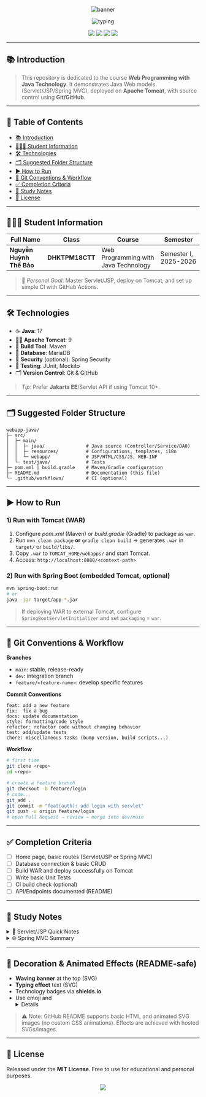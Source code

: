<!-- Animated Banner -->
<p align="center">
  <img src="https://capsule-render.vercel.app/api?type=waving&height=160&color=0:00b4db,100:0083b0&text=Web%20Programming%20with%20Java%20Technology&fontSize=28&fontAlignY=30&desc=Nguy%E1%BB%85n%20Hu%E1%BB%B3nh%20Th%E1%BA%BF%20B%E1%BA%A3o%20%E2%80%A2%20Class%20DHKTPM18CTT&descAlignY=55&descAlign=50" alt="banner"/>
</p>

<p align="center">
  <img src="https://readme-typing-svg.demolab.com?font=Fira+Code&pause=1100&center=true&vCenter=true&width=840&lines=Welcome+to+the+Web+Programming+with+Java+Technology+Repository!;Student%3A+Nguy%E1%BB%85n+Hu%E1%BB%B3nh+Th%E1%BA%BF+B%E1%BA%A3o+%7C+Class%3A+DHKTPM18CTT;Language%3A+Java+%7C+App+Server%3A+Apache+Tomcat+%7C+VCS%3A+GitHub" alt="typing"/>
</p>

<p align="center">
  <a href="#-technologies"><img src="https://img.shields.io/badge/Java-17+-f89820?style=for-the-badge&logo=java&logoColor=white"/></a>
  <a href="#-technologies"><img src="https://img.shields.io/badge/Tomcat-9-F8DC75?style=for-the-badge&logo=apachetomcat&logoColor=black"/></a>
  <a href="#-git-workflow"><img src="https://img.shields.io/badge/GitHub-Repo-181717?style=for-the-badge&logo=github"/></a>
  <a href="#-how-to-run"><img src="https://img.shields.io/badge/Build-Maven%20-007396?style=for-the-badge&logo=apachemaven"/></a>
</p>

---

## 📚 Introduction
> This repository is dedicated to the course **Web Programming with Java Technology**. It demonstrates Java Web models (Servlet/JSP/Spring MVC), deployed on **Apache Tomcat**, with source control using **Git/GitHub**.

---

## 🧭 Table of Contents
- [📚 Introduction](#-introduction)
- [👨🏻‍🎓 Student Information](#-student-information)
- [🛠️ Technologies](#-technologies)
- [🗂️ Suggested Folder Structure](#️-suggested-folder-structure)
- [▶️ How to Run](#️-how-to-run)
- [🌿 Git Conventions & Workflow](#-git-conventions--workflow)
- [✅ Completion Criteria](#-completion-criteria)
- [📌 Study Notes](#-study-notes)
- [📄 License](#-license)

---

## 👨🏻‍🎓 Student Information
<p align="center">

| Full Name | Class | Course | Semester |
|---|---|---|---|
| **Nguyễn Huỳnh Thế Bảo** | **DHKTPM18CTT** | Web Programming with Java Technology | Semester I, 2025-2026 |

</p>

> 🎯 _Personal Goal_: Master Servlet/JSP, deploy on Tomcat, and set up simple CI with GitHub Actions.

---

## 🛠️ Technologies
- ☕ **Java**: 17
- 🐱‍👤 **Apache Tomcat**: 9
- 🧰 **Build Tool**: Maven
- 💾 **Database**: MariaDB
- 🔐 **Security** (optional): Spring Security
- 🧪 **Testing**: JUnit, Mockito
- 🗂️ **Version Control**: Git & GitHub

> _Tip_: Prefer **Jakarta EE**/Servlet API if using Tomcat 10+.

---

## 🗂️ Suggested Folder Structure
```
webapp-java/
├─ src/
│  ├─ main/
│  │  ├─ java/               # Java source (Controller/Service/DAO)
│  │  ├─ resources/          # Configurations, templates, i18n
│  │  └─ webapp/             # JSP/HTML/CSS/JS, WEB-INF
│  └─ test/java/             # Tests
├─ pom.xml | build.gradle    # Maven/Gradle configuration
├─ README.md                 # Documentation (this file)
└─ .github/workflows/        # CI (optional)
```

---

## ▶️ How to Run
### 1) Run with **Tomcat** (WAR)
1. Configure _pom.xml_ (Maven) or _build.gradle_ (Gradle) to package as `war`.
2. Run `mvn clean package` **or** `gradle clean build` → generates `.war` in `target/` or `build/libs/`.
3. Copy `.war` to `TOMCAT_HOME/webapps/` and start Tomcat.
4. Access: `http://localhost:8080/<context-path>`

### 2) Run with **Spring Boot** (embedded Tomcat, optional)
```bash
mvn spring-boot:run
# or
java -jar target/app-*.jar
```

> If deploying WAR to external Tomcat, configure `SpringBootServletInitializer` and set `packaging` = `war`.

---

## 🌿 Git Conventions & Workflow
**Branches**
- `main`: stable, release-ready
- `dev`: integration branch
- `feature/<feature-name>`: develop specific features

**Commit Conventions**
```
feat: add a new feature
fix:  fix a bug
docs: update documentation
style: formatting/code style
refactor: refactor code without changing behavior
test: add/update tests
chore: miscellaneous tasks (bump version, build scripts...)
```

**Workflow**
```bash
# first time
git clone <repo>
cd <repo>

# create a feature branch
git checkout -b feature/login
# code...
git add .
git commit -m "feat(auth): add login with servlet"
git push -u origin feature/login
# open Pull Request → review → merge into dev/main
```

---

## ✅ Completion Criteria
- [ ] Home page, basic routes (Servlet/JSP or Spring MVC)
- [ ] Database connection & basic CRUD
- [ ] Build WAR and deploy successfully on Tomcat
- [ ] Write basic Unit Tests
- [ ] CI build check (optional)
- [ ] API/Endpoints documented (README)

---

## 📌 Study Notes
<details>
<summary>📘 Servlet/JSP Quick Notes</summary>

- `HttpServlet`, methods `doGet/doPost`
- Configure `web.xml` or use `@WebServlet` annotation
- JSP + JSTL to render views
- Filters & Listeners for cross-cutting concerns
</details>

<details>
<summary>🌐 Spring MVC Summary</summary>

- `@Controller`, `@RestController`, `@RequestMapping`
- Views with `Thymeleaf`/JSP; `@Service`, `@Repository`
- Validation with `@Valid`, `BindingResult`
</details>

---

## 🎨 Decoration & Animated Effects (README-safe)
- **Waving banner** at the top (SVG)
- **Typing effect** text (SVG)
- Technology badges via **shields.io**
- Use emoji and <details> tags for interactive notes

> ⚠️ Note: GitHub README supports basic HTML and animated SVG images (no custom CSS animations). Effects are achieved with hosted SVGs/images.

---

## 📄 License
Released under the **MIT License**. Free to use for educational and personal purposes.

<p align="center">
  <img src="https://capsule-render.vercel.app/api?type=waving&height=120&section=footer&color=0:0083b0,100:00b4db"/>
</p>
